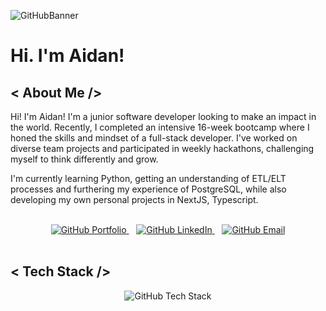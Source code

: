 ![GitHubBanner](https://github.com/user-attachments/assets/1a0dacf7-d8a5-4e53-9d7d-e0aecc0a4811)

# Hi. I'm Aidan!

<h2>&lt; About Me /&gt;</h2>
<p>Hi! I'm Aidan! I'm a junior software developer looking to make an impact in the world. Recently, I completed an intensive 16-week bootcamp where I honed the skills and mindset of a full-stack developer. I've worked on diverse team projects and participated in weekly hackathons, challenging myself to think differently and grow.</p>
<p>I'm currently learning Python, getting an understanding of ETL/ELT processes and furthering my experience of PostgreSQL, while also developing my own personal projects in NextJS, Typescript.</p>
<br />
<div style="text-align: center; text-decoration: none;"> 
  <a href="https://aidanisbell.com/">
    <img src="https://github.com/user-attachments/assets/ee42a441-9039-45a2-bf6b-b53ac010350f" alt="GitHub Portfolio" />
  </a>&nbsp;&nbsp;
  <a href="https://www.linkedin.com/in/aidan-isbell-54116420a/">
    <img src="https://github.com/user-attachments/assets/099132bc-9117-4cc6-9ba8-bda59322f581" alt="GitHub LinkedIn" />
  </a>&nbsp;&nbsp;
  <a href="mailto:githubcontact@aidanisbell.com">
    <img src="https://github.com/user-attachments/assets/a465ab93-a581-4987-94ed-45e335dc14c5" alt="GitHub Email" />
  </a>
</div>
<br />
<h2>&lt; Tech Stack /&gt;</h2>
  
<div style="text-align: center;">
  <img src="https://github.com/user-attachments/assets/ce07722a-1074-440a-b7e5-f2f9efd0df36" alt="GitHub Tech Stack" />
</div>

<!--
**IOLV/IOLV** is a ✨ _special_ ✨ repository because its `README.md` (this file) appears on your GitHub profile.

Here are some ideas to get you started:

- 🔭 I’m currently working on ...
- 🌱 I’m currently learning ...
- 👯 I’m looking to collaborate on ...
- 🤔 I’m looking for help with ...
- 💬 Ask me about ...

- 📫 How to reach me: ...
- 😄 Pronouns: ...
- ⚡ Fun fact: ...
-->
